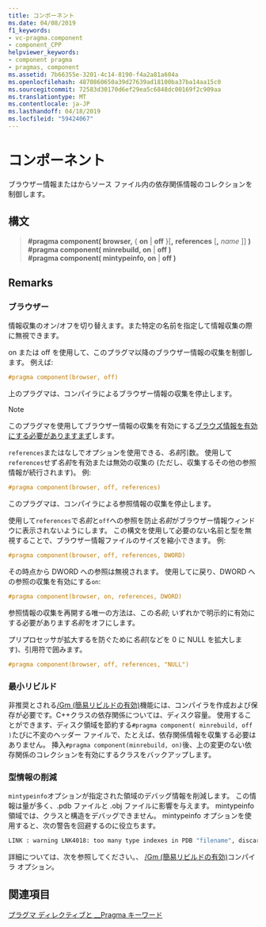 ```yaml
---
title: コンポーネント
ms.date: 04/08/2019
f1_keywords:
- vc-pragma.component
- component_CPP
helpviewer_keywords:
- component pragma
- pragmas, component
ms.assetid: 7b66355e-3201-4c14-8190-f4a2a81a604a
ms.openlocfilehash: 4870860650a39d27639ad18100ba37ba14aa15c0
ms.sourcegitcommit: 72583d30170d6ef29ea5c6848dc00169f2c909aa
ms.translationtype: MT
ms.contentlocale: ja-JP
ms.lasthandoff: 04/18/2019
ms.locfileid: "59424067"
---
```

# <a name="component"></a>コンポーネント

ブラウザー情報またはからソース ファイル内の依存関係情報のコレクションを制御します。

## <a name="syntax"></a>構文

> **#pragma component( browser,** { **on** | **off** }[**,** **references** [**,** *name* ]] **)** \
> **#pragma component( minrebuild, on** | **off )** \
> **#pragma component( mintypeinfo, on** | **off )**

## <a name="remarks"></a>Remarks

### <a name="browser"></a>ブラウザー

情報収集のオン/オフを切り替えます。また特定の名前を指定して情報収集の際に無視できます。

on または off を使用して、このプラグマ以降のブラウザー情報の収集を制御します。 例えば:

```cpp
#pragma component(browser, off)
```

上のプラグマは、コンパイラによるブラウザー情報の収集を停止します。

> [!NOTE]
> このプラグマを使用してブラウザー情報の収集を有効にする[ブラウズ情報を有効にする必要がありますまず](../build/reference/building-browse-information-files-overview.md)します。

`references`またはなしでオプションを使用できる、*名前*引数。 使用して`references`せず*名前*を有効または無効の収集の (ただし、収集するその他の参照情報が続行されます)。 例:

```cpp
#pragma component(browser, off, references)
```

このプラグマは、コンパイラによる参照情報の収集を停止します。

使用して`references`で*名前*と`off`への参照を防止*名前*がブラウザー情報ウィンドウに表示されないようにします。 この構文を使用して必要のない名前と型を無視することで、ブラウザー情報ファイルのサイズを縮小できます。 例:

```cpp
#pragma component(browser, off, references, DWORD)
```

その時点から DWORD への参照は無視されます。 使用してに戻り、DWORD への参照の収集を有効にする`on`:

```cpp
#pragma component(browser, on, references, DWORD)
```

参照情報の収集を再開する唯一の方法は、この*名前*; いずれかで明示的に有効にする必要があります*名前*をオフにします。

プリプロセッサが拡大するを防ぐために*名前*(などを 0 に NULL を拡大します)、引用符で囲みます。

```cpp
#pragma component(browser, off, references, "NULL")
```

### <a name="minimal-rebuild"></a>最小リビルド

非推奨とされる[/Gm (簡易リビルドの有効)](../build/reference/gm-enable-minimal-rebuild.md)機能には、コンパイラを作成および保存が必要です。C++クラスの依存関係については、ディスク容量。 使用することができます、ディスク領域を節約する`#pragma component( minrebuild, off )`たびに不変のヘッダー ファイルで、たとえば、依存関係情報を収集する必要はありません。 挿入`#pragma component(minrebuild, on)`後、上の変更のない依存関係のコレクションを有効にするクラスをバックアップします。

### <a name="reduce-type-information"></a>型情報の削減

`mintypeinfo`オプションが指定された領域のデバッグ情報を削減します。 この情報は量が多く、.pdb ファイルと .obj ファイルに影響を与えます。 mintypeinfo 領域では、クラスと構造をデバッグできません。 mintypeinfo オプションを使用すると、次の警告を回避するのに役立ちます。

```cmd
LINK : warning LNK4018: too many type indexes in PDB "filename", discarding subsequent type information
```

詳細については、次を参照してください。、 [/Gm (簡易リビルドの有効)](../build/reference/gm-enable-minimal-rebuild.md)コンパイラ オプション。

## <a name="see-also"></a>関連項目

[プラグマ ディレクティブと __Pragma キーワード](../preprocessor/pragma-directives-and-the-pragma-keyword.md)